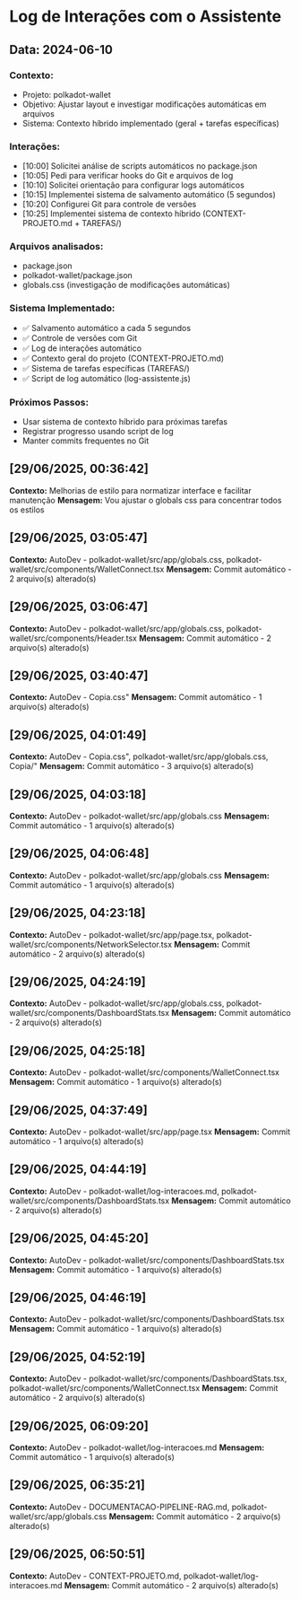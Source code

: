 # Log de Interações com o Assistente

## Data: 2024-06-10

### Contexto:
- Projeto: polkadot-wallet
- Objetivo: Ajustar layout e investigar modificações automáticas em arquivos
- Sistema: Contexto híbrido implementado (geral + tarefas específicas)

### Interações:
- [10:00] Solicitei análise de scripts automáticos no package.json
- [10:05] Pedi para verificar hooks do Git e arquivos de log
- [10:10] Solicitei orientação para configurar logs automáticos
- [10:15] Implementei sistema de salvamento automático (5 segundos)
- [10:20] Configurei Git para controle de versões
- [10:25] Implementei sistema de contexto híbrido (CONTEXT-PROJETO.md + TAREFAS/)

### Arquivos analisados:
- package.json
- polkadot-wallet/package.json
- globals.css (investigação de modificações automáticas)

### Sistema Implementado:
- ✅ Salvamento automático a cada 5 segundos
- ✅ Controle de versões com Git
- ✅ Log de interações automático
- ✅ Contexto geral do projeto (CONTEXT-PROJETO.md)
- ✅ Sistema de tarefas específicas (TAREFAS/)
- ✅ Script de log automático (log-assistente.js)

### Próximos Passos:
- Usar sistema de contexto híbrido para próximas tarefas
- Registrar progresso usando script de log
- Manter commits frequentes no Git

## [29/06/2025, 00:36:42]
**Contexto:** Melhorias de estilo para normatizar interface e facilitar manutenção
**Mensagem:**
Vou ajustar o globals css para concentrar todos os estilos

## [29/06/2025, 03:05:47]
**Contexto:** AutoDev - polkadot-wallet/src/app/globals.css, polkadot-wallet/src/components/WalletConnect.tsx
**Mensagem:**
Commit automático - 2 arquivo(s) alterado(s)

## [29/06/2025, 03:06:47]
**Contexto:** AutoDev - polkadot-wallet/src/app/globals.css, polkadot-wallet/src/components/Header.tsx
**Mensagem:**
Commit automático - 2 arquivo(s) alterado(s)

## [29/06/2025, 03:40:47]
**Contexto:** AutoDev - Copia.css"
**Mensagem:**
Commit automático - 1 arquivo(s) alterado(s)

## [29/06/2025, 04:01:49]
**Contexto:** AutoDev - Copia.css", polkadot-wallet/src/app/globals.css, Copia/"
**Mensagem:**
Commit automático - 3 arquivo(s) alterado(s)

## [29/06/2025, 04:03:18]
**Contexto:** AutoDev - polkadot-wallet/src/app/globals.css
**Mensagem:**
Commit automático - 1 arquivo(s) alterado(s)

## [29/06/2025, 04:06:48]
**Contexto:** AutoDev - polkadot-wallet/src/app/globals.css
**Mensagem:**
Commit automático - 1 arquivo(s) alterado(s)

## [29/06/2025, 04:23:18]
**Contexto:** AutoDev - polkadot-wallet/src/app/page.tsx, polkadot-wallet/src/components/NetworkSelector.tsx
**Mensagem:**
Commit automático - 2 arquivo(s) alterado(s)

## [29/06/2025, 04:24:19]
**Contexto:** AutoDev - polkadot-wallet/src/app/globals.css, polkadot-wallet/src/components/DashboardStats.tsx
**Mensagem:**
Commit automático - 2 arquivo(s) alterado(s)

## [29/06/2025, 04:25:18]
**Contexto:** AutoDev - polkadot-wallet/src/components/WalletConnect.tsx
**Mensagem:**
Commit automático - 1 arquivo(s) alterado(s)

## [29/06/2025, 04:37:49]
**Contexto:** AutoDev - polkadot-wallet/src/app/page.tsx
**Mensagem:**
Commit automático - 1 arquivo(s) alterado(s)

## [29/06/2025, 04:44:19]
**Contexto:** AutoDev - polkadot-wallet/log-interacoes.md, polkadot-wallet/src/components/DashboardStats.tsx
**Mensagem:**
Commit automático - 2 arquivo(s) alterado(s)

## [29/06/2025, 04:45:20]
**Contexto:** AutoDev - polkadot-wallet/src/components/DashboardStats.tsx
**Mensagem:**
Commit automático - 1 arquivo(s) alterado(s)

## [29/06/2025, 04:46:19]
**Contexto:** AutoDev - polkadot-wallet/src/components/DashboardStats.tsx
**Mensagem:**
Commit automático - 1 arquivo(s) alterado(s)

## [29/06/2025, 04:52:19]
**Contexto:** AutoDev - polkadot-wallet/src/components/DashboardStats.tsx, polkadot-wallet/src/components/WalletConnect.tsx
**Mensagem:**
Commit automático - 2 arquivo(s) alterado(s)

## [29/06/2025, 06:09:20]
**Contexto:** AutoDev - polkadot-wallet/log-interacoes.md
**Mensagem:**
Commit automático - 1 arquivo(s) alterado(s)

## [29/06/2025, 06:35:21]
**Contexto:** AutoDev - DOCUMENTACAO-PIPELINE-RAG.md, polkadot-wallet/src/app/globals.css
**Mensagem:**
Commit automático - 2 arquivo(s) alterado(s)

## [29/06/2025, 06:50:51]
**Contexto:** AutoDev - CONTEXT-PROJETO.md, polkadot-wallet/log-interacoes.md
**Mensagem:**
Commit automático - 2 arquivo(s) alterado(s)
